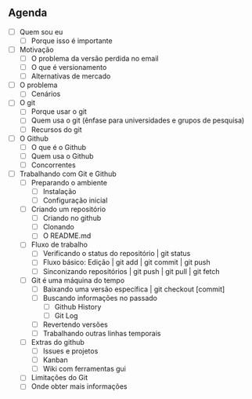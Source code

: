 ## Agenda

- [ ] Quem sou eu
  - [ ] Porque isso é importante
- [ ] Motivação
  - [ ] O problema da versão perdida no email
  - [ ] O que é versionamento
  - [ ] Alternativas de mercado
- [ ] O problema
  - [ ] Cenários
- [ ] O git
  - [ ] Porque usar o git
  - [ ] Quem usa o git (ênfase para universidades e grupos de pesquisa)
  - [ ] Recursos do git
- [ ] O Github
  - [ ] O que é o Github
  - [ ] Quem usa o Github
  - [ ] Concorrentes
- [ ] Trabalhando com Git e Github
  - [ ] Preparando o ambiente
    - [ ] Instalação
    - [ ] Configuração inicial
  - [ ] Criando um repositório
    - [ ] Criando no github
    - [ ] Clonando
    - [ ] O README.md
  - [ ] Fluxo de trabalho
    - [ ] Verificando o status do repositório | git status
    - [ ] Fluxo básico: Edição | git add | git commit | git push
    - [ ] Sinconizando repositórios | git push | git pull | git fetch
  - [ ] Git é uma máquina do tempo
    - [ ] Baixando uma versão específica | git checkout [commit]
    - [ ] Buscando informações no passado
      - [ ] Github History
      - [ ] Git Log
    - [ ] Revertendo versões
    - [ ] Trabalhando outras linhas temporais
  - [ ] Extras do github
    - [ ] Issues e projetos
    - [ ] Kanban
    - [ ] Wiki
  com ferramentas gui
  - [ ] Limitações do Git
  - [ ] Onde obter mais informações
